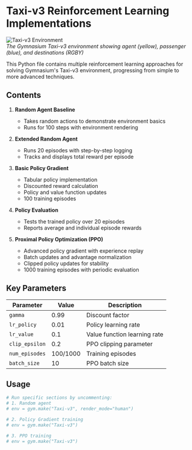 # Taxi-v3 Reinforcement Learning Implementations

![Taxi-v3 Environment](images/taxi_env.png)  
*The Gymnasium Taxi-v3 environment showing agent (yellow), passenger (blue), and destinations (RGBY)*

This Python file contains multiple reinforcement learning approaches for solving Gymnasium's Taxi-v3 environment, progressing from simple to more advanced techniques.

## Contents

1. **Random Agent Baseline**
   - Takes random actions to demonstrate environment basics
   - Runs for 100 steps with environment rendering

2. **Extended Random Agent**
   - Runs 20 episodes with step-by-step logging
   - Tracks and displays total reward per episode

3. **Basic Policy Gradient**
   - Tabular policy implementation
   - Discounted reward calculation
   - Policy and value function updates
   - 100 training episodes

4. **Policy Evaluation**
   - Tests the trained policy over 20 episodes
   - Reports average and individual episode rewards

5. **Proximal Policy Optimization (PPO)**
   - Advanced policy gradient with experience replay
   - Batch updates and advantage normalization
   - Clipped policy updates for stability
   - 1000 training episodes with periodic evaluation

## Key Parameters

| Parameter           | Value  | Description                          |
|---------------------|--------|--------------------------------------|
| `gamma`            | 0.99   | Discount factor                     |
| `lr_policy`        | 0.01   | Policy learning rate                |
| `lr_value`        | 0.1    | Value function learning rate        |
| `clip_epsilon`    | 0.2    | PPO clipping parameter              |
| `num_episodes`    | 100/1000 | Training episodes                  |
| `batch_size`      | 10     | PPO batch size                      |

## Usage

```python
# Run specific sections by uncommenting:
# 1. Random agent
# env = gym.make("Taxi-v3", render_mode="human") 

# 2. Policy Gradient training
# env = gym.make("Taxi-v3")

# 3. PPO training
# env = gym.make("Taxi-v3")